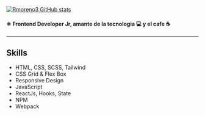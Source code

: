 [![Rmoreno3 GitHub stats](https://github-readme-stats.vercel.app/api?username=Rmoreno3&show_icons=true)](https://github.com/Rmoreno3/github-readme-stats)
#### :atom_symbol: Frontend Developer Jr, amante de la tecnologia :computer: y el cafe :coffee:
------------------------------------------------------------------------------------------
## Skills
- HTML, CSS, SCSS, Tailwind
- CSS Grid & Flex Box
- Responsive Design
- JavaScript
- ReactJs, Hooks, State
- NPM
- Webpack





<!--
**Rmoreno3/Rmoreno3** is a ✨ _special_ ✨ repository because its `README.md` (this file) appears on your GitHub profile.

Here are some ideas to get you started:

- 🔭 I’m currently working on ...
- 🌱 I’m currently learning ...
- 👯 I’m looking to collaborate on ...
- 🤔 I’m looking for help with ...
- 💬 Ask me about ...
- 📫 How to reach me: ...
- 😄 Pronouns: ...
- ⚡ Fun fact: ...
-->

